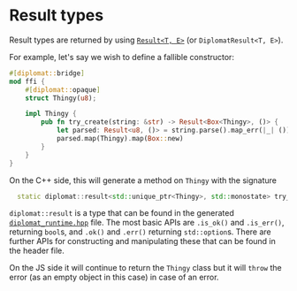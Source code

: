 # Result types

Result types are returned by using [`Result<T, E>`](https://docs.rs/diplomat-runtime/0.2.0/diplomat_runtime/struct.DiplomatResult.html) (or `DiplomatResult<T, E>`).

For example, let's say we wish to define a fallible constructor:

```rust
#[diplomat::bridge]
mod ffi {
    #[diplomat::opaque]
    struct Thingy(u8);

    impl Thingy {
        pub fn try_create(string: &str) -> Result<Box<Thingy>, ()> {
            let parsed: Result<u8, ()> = string.parse().map_err(|_| ());
            parsed.map(Thingy).map(Box::new)
        }
    }
}
```

On the C++ side, this will generate a method on `Thingy` with the signature

```cpp
  static diplomat::result<std::unique_ptr<Thingy>, std::monostate> try_create(const std::string_view string);
```

`diplomat::result` is a type that can be found in the generated [`diplomat_runtime.hpp`](https://github.com/rust-diplomat/diplomat/blob/main/tool/src/cpp/runtime.hpp) file. The most basic APIs are `.is_ok()` and `.is_err()`, returning `bool`s, and `.ok()` and `.err()` returning `std::option`s. There are further APIs for constructing and manipulating these that can be found in the header file.

On the JS side it will continue to return the `Thingy` class but it will `throw` the error (as an empty object in this case) in case of an error.
